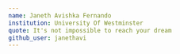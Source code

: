 ```yaml
---
name: Janeth Avishka Fernando
institution: University Of Westminster
quote: It's not impossible to reach your dream
github_user: janethavi
---
```

